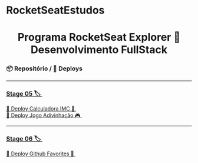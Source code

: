 # RocketSeatEstudos

<h1 align="center"> Programa RocketSeat Explorer 🚀 Desenvolvimento FullStack </h1>



### 📦 Repositório / 🚀 Deploys

---


### <a align="center" href="https://github.com/Alexandre-FP/RocketSeatEstudos/tree/main/stage05"> Stage 05 🏷 </a>&nbsp;

<a href="https://calculadora-de-imc-puce-two.vercel.app/"> 🚀 Deploy Calculadora IMC 🔢 </a>&nbsp; </br>
<a href="https://jogo-da-adivinhacao-weld.vercel.app/"> 🚀 Deploy Jogo Adivinhação 🎮  </a>&nbsp; </br>



---

### <a align="center" href="https://github.com/renyzeraa/rocketseat-explorer/tree/master/Stage05"> Stage 06  🏷 </a>&nbsp;

<a href="https://github-favorites-sand.vercel.app/"> 🚀 Deploy Github Favorites 🔎 </a>&nbsp; </br>



</div>
